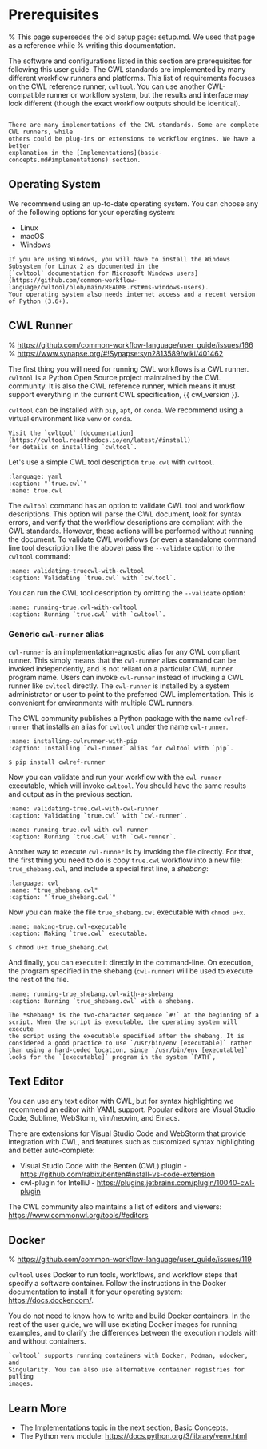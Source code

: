 # Prerequisites

% This page supersedes the old setup page: setup.md. We used that page as a reference while
% writing this documentation.

The software and configurations listed in this section are prerequisites for
following this user guide. The CWL standards are implemented by many different
workflow runners and platforms. This list of requirements focuses on the CWL reference runner,
`cwltool`. You can use another CWL-compatible runner or workflow system, but the results and
interface may look different (though the exact workflow outputs should be identical).

```{admonition} CWL Implementations

There are many implementations of the CWL standards. Some are complete CWL runners, while
others could be plug-ins or extensions to workflow engines. We have a better
explanation in the [Implementations](basic-concepts.md#implementations) section.
```

## Operating System

We recommend using an up-to-date operating system. You can choose any
of the following options for your operating system:

- Linux
- macOS
- Windows

```{note}
If you are using Windows, you will have to install the Windows Subsystem for Linux 2 as documented in the
[`cwltool` documentation for Microsoft Windows users](https://github.com/common-workflow-language/cwltool/blob/main/README.rst#ms-windows-users).
Your operating system also needs internet access and a recent version of Python (3.6+).
```

## CWL Runner

% https://github.com/common-workflow-language/user_guide/issues/166
% https://www.synapse.org/#!Synapse:syn2813589/wiki/401462

The first thing you will need for running CWL workflows is a CWL runner.
`cwltool` is a Python Open Source project maintained by the CWL community. It
is also the CWL reference runner, which means it must support everything in the
current CWL specification, {{ cwl_version }}.

`cwltool` can be installed with `pip`, `apt`, or `conda`. We recommend using a virtual environment
like `venv` or `conda`.

```{note}
Visit the `cwltool` [documentation](https://cwltool.readthedocs.io/en/latest/#install)
for details on installing `cwltool`.
```

Let's use a simple CWL tool description `true.cwl` with `cwltool`.

```{literalinclude} /_includes/cwl/true.cwl
:language: yaml
:caption: "`true.cwl`"
:name: true.cwl
```

The `cwltool` command has an option to validate CWL tool and workflow descriptions. This option will parse the
CWL document, look for syntax errors, and verify that the workflow descriptions are compliant
with the CWL standards. However, these actions will be performed without running the document. To validate CWL workflows (or even a
standalone command line tool description like the above) pass the `--validate` option
to the `cwltool` command:

```{runcmd} cwltool --validate true.cwl
:name: validating-truecwl-with-cwltool
:caption: Validating `true.cwl` with `cwltool`.
```

You can run the CWL tool description by omitting the `--validate` option:

```{runcmd} cwltool true.cwl
:name: running-true.cwl-with-cwltool
:caption: Running `true.cwl` with `cwltool`.
```

### Generic ``cwl-runner`` alias

`cwl-runner` is an implementation-agnostic alias for any CWL compliant runner. This simply means
that the `cwl-runner` alias command can be invoked independently, and is not reliant on a particular
CWL runner program name.
Users can invoke `cwl-runner` instead of invoking a CWL runner like `cwltool`
directly. The `cwl-runner` is installed by a system administrator or user to point to the preferred
CWL implementation.
This is convenient for environments with multiple CWL runners.

The CWL community publishes a Python package with the name `cwlref-runner` that installs
an alias for `cwltool` under the name `cwl-runner`.

```{code-block} console
:name: installing-cwlrunner-with-pip
:caption: Installing `cwl-runner` alias for cwltool with `pip`.

$ pip install cwlref-runner
```

Now you can validate and run your workflow with the `cwl-runner` executable,
which will invoke `cwltool`. You should have the same results and output
as in the previous section.

```{runcmd} cwl-runner --validate true.cwl
:name: validating-true.cwl-with-cwl-runner
:caption: Validating `true.cwl` with `cwl-runner`.
```

```{runcmd} cwl-runner true.cwl
:name: running-true.cwl-with-cwl-runner
:caption: Running `true.cwl` with `cwl-runner`.
```

Another way to execute `cwl-runner` is by invoking the file directly. For that,
the first thing you need to do is copy `true.cwl` workflow into a new file:
`true_shebang.cwl`, and include a special first line, a *shebang*:

```{literalinclude} /_includes/cwl/true_shebang.cwl
:language: cwl
:name: "true_shebang.cwl"
:caption: "`true_shebang.cwl`"
```

Now you can make the file `true_shebang.cwl` executable with `chmod u+x`.

```{code-block} console
:name: making-true.cwl-executable
:caption: Making `true.cwl` executable.

$ chmod u+x true_shebang.cwl
```

And finally, you can execute it directly in the command-line. On execution, the program
specified in the shebang (`cwl-runner`) will be used to execute the
rest of the file.

```{runcmd} ./true_shebang.cwl
:name: running-true_shebang.cwl-with-a-shebang
:caption: Running `true_shebang.cwl` with a shebang.
```

```{note}
The *shebang* is the two-character sequence `#!` at the beginning of a
script. When the script is executable, the operating system will execute
the script using the executable specified after the shebang. It is
considered a good practice to use `/usr/bin/env [executable]` rather than using a hard-coded location, since `/usr/bin/env [executable]`
looks for the `[executable]` program in the system `PATH`,
```

## Text Editor

You can use any text editor with CWL, but for syntax highlighting we recommend
an editor with YAML support. Popular editors are Visual Studio Code, Sublime,
WebStorm, vim/neovim, and Emacs.

There are extensions for Visual Studio Code and WebStorm that provide
integration with CWL, and features such as customized syntax highlighting and better
auto-complete:

- Visual Studio Code with the Benten (CWL) plugin - <https://github.com/rabix/benten#install-vs-code-extension>
- cwl-plugin for IntelliJ - <https://plugins.jetbrains.com/plugin/10040-cwl-plugin>

The CWL community also maintains a list of editors and viewers:
<https://www.commonwl.org/tools/#editors>

## Docker

% https://github.com/common-workflow-language/user_guide/issues/119

`cwltool` uses Docker to run tools, workflows, and workflow steps that specify a software container.
Follow the instructions in the Docker documentation to install it for your
operating system: <https://docs.docker.com/>.

You do not need to know how to write and build Docker containers. In the
rest of the user guide, we will use existing Docker images for running
examples, and to clarify the differences between the execution models
with and without containers.

```{note}
`cwltool` supports running containers with Docker, Podman, udocker, and
Singularity. You can also use alternative container registries for pulling
images.
```

## Learn More

- The [Implementations](basic-concepts.md#implementations) topic in the next section, Basic Concepts.
- The Python `venv` module: <https://docs.python.org/3/library/venv.html>
